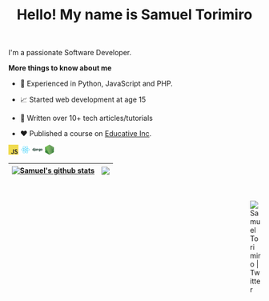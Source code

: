 
<h1 align="center">Hello! My name is Samuel Torimiro</h1>

<br />

I'm a passionate Software Developer.

**More things to know about me**

- 💼 Experienced in Python, JavaScript and PHP.

- 📈 Started web development at age 15

- 💬 Written over 10+ tech articles/tutorials

- ❤️ Published a course on [Educative Inc](https://www.educative.io/courses/building-robust-applications-test-driven-development-django).

<code><img height="20" alt="javascript" src="https://raw.githubusercontent.com/github/explore/80688e429a7d4ef2fca1e82350fe8e3517d3494d/topics/javascript/javascript.png"></code>
<code><img height="20" alt="react" src="https://raw.githubusercontent.com/github/explore/80688e429a7d4ef2fca1e82350fe8e3517d3494d/topics/react/react.png"></code>
<code><img height="20" alt="django" src="https://raw.githubusercontent.com/github/explore/5c058a388828bb5fde0bcafd4bc867b5bb3f26f3/topics/django/django.png"></code>
<code><img height="20" alt="nodejs" src="https://raw.githubusercontent.com/github/explore/80688e429a7d4ef2fca1e82350fe8e3517d3494d/topics/nodejs/nodejs.png"></code>    


| <a href="https://github.com/Samuel-2626/github-readme-stats"><img align="center" src="https://github-readme-stats.vercel.app/api?username=Samuel-2626&show_icons=true&include_all_commits=true&theme=buefy&hide_border=true" alt="Samuel's github stats" /></a> | <a href="https://github.com/Samuel-2626/github-readme-stats"><img align="center" src="https://github-readme-stats.vercel.app/api/top-langs/?username=Samuel-2626&layout=compact&theme=buefy&hide_border=true" /></a> |
| ------------- | ------------- |


<br />
<br />

<a href="https://twitter.com/SamuelTorimiro4">
  <img align="right" alt="Samuel Torimiro | Twitter" width="21px" src="https://raw.githubusercontent.com/anuraghazra/anuraghazra/master/assets/twitter.svg" />
</a>
